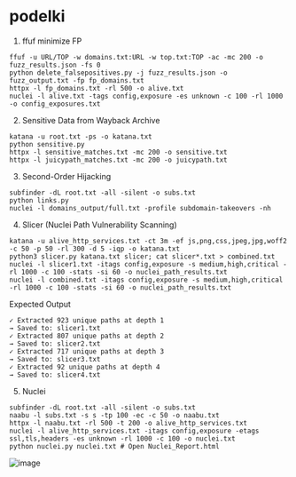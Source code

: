 # podelki

1. ffuf minimize FP
```
ffuf -u URL/TOP -w domains.txt:URL -w top.txt:TOP -ac -mc 200 -o fuzz_results.json -fs 0
python delete_falsepositives.py -j fuzz_results.json -o fuzz_output.txt -fp fp_domains.txt
httpx -l fp_domains.txt -rl 500 -o alive.txt
nuclei -l alive.txt -tags config,exposure -es unknown -c 100 -rl 1000 -o config_exposures.txt
```

2. Sensitive Data from Wayback Archive
```
katana -u root.txt -ps -o katana.txt
python sensitive.py
httpx -l sensitive_matches.txt -mc 200 -o sensitive.txt
httpx -l juicypath_matches.txt -mc 200 -o juicypath.txt
```

3. Second-Order Hijacking
```
subfinder -dL root.txt -all -silent -o subs.txt
python links.py
nuclei -l domains_output/full.txt -profile subdomain-takeovers -nh
```

4. Slicer (Nuclei Path Vulnerability Scanning)
```
katana -u alive_http_services.txt -ct 3m -ef js,png,css,jpeg,jpg,woff2 -c 50 -p 50 -rl 300 -d 5 -iqp -o katana.txt
python3 slicer.py katana.txt slicer; cat slicer*.txt > combined.txt
nuclei -l slicer1.txt -itags config,exposure -s medium,high,critical -rl 1000 -c 100 -stats -si 60 -o nuclei_path_results.txt
nuclei -l combined.txt -itags config,exposure -s medium,high,critical -rl 1000 -c 100 -stats -si 60 -o nuclei_path_results.txt
```
Expected Output
```
✓ Extracted 923 unique paths at depth 1
→ Saved to: slicer1.txt
✓ Extracted 807 unique paths at depth 2
→ Saved to: slicer2.txt
✓ Extracted 717 unique paths at depth 3
→ Saved to: slicer3.txt
✓ Extracted 92 unique paths at depth 4
→ Saved to: slicer4.txt
```
5. Nuclei
```
subfinder -dL root.txt -all -silent -o subs.txt
naabu -l subs.txt -s s -tp 100 -ec -c 50 -o naabu.txt
httpx -l naabu.txt -rl 500 -t 200 -o alive_http_services.txt
nuclei -l alive_http_services.txt -itags config,exposure -etags ssl,tls,headers -es unknown -rl 1000 -c 100 -o nuclei.txt
python nuclei.py nuclei.txt # Open Nuclei_Report.html
```
![image](https://github.com/user-attachments/assets/87592c4f-ba72-4ad0-a941-ea00ff40b16e)
